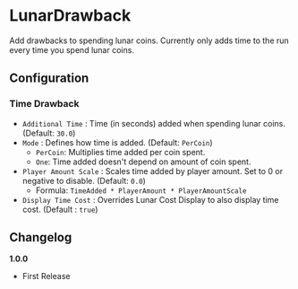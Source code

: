 # LunarDrawback

Add drawbacks to spending lunar coins. Currently only adds time to the run every time you spend lunar coins.

## Configuration

### Time Drawback
- `Additional Time` : Time (in seconds) added when spending lunar coins. (Default: `30.0`)
- `Mode` : Defines how time is added. (Default: `PerCoin`)
	- `PerCoin`: Multiplies time added per coin spent. 
	- `One`: Time added doesn't depend on amount of coin spent.
- `Player Amount Scale` : Scales time added by player amount. Set to 0 or negative to disable. (Default: `0.0`)
	- Formula: `TimeAdded * PlayerAmount * PlayerAmountScale`
- `Display Time Cost` : Overrides Lunar Cost Display to also display time cost. (Default : `true`)

## Changelog

**1.0.0**

* First Release
